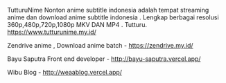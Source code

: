 TutturuNime Nonton anime subtitle indonesia adalah tempat streaming anime dan download anime subtitle indonesia . Lengkap berbagai resolusi 360p,480p,720p,1080p MKV DAN MP4 . Tutturu. https://www.tutturunime.my.id/

Zendrive anime , Download anime batch - https://zendrive.my.id/

Bayu Saputra Front end developer - http://bayu-saputra.vercel.app/

Wibu Blog - http://weaablog.vercel.app/
